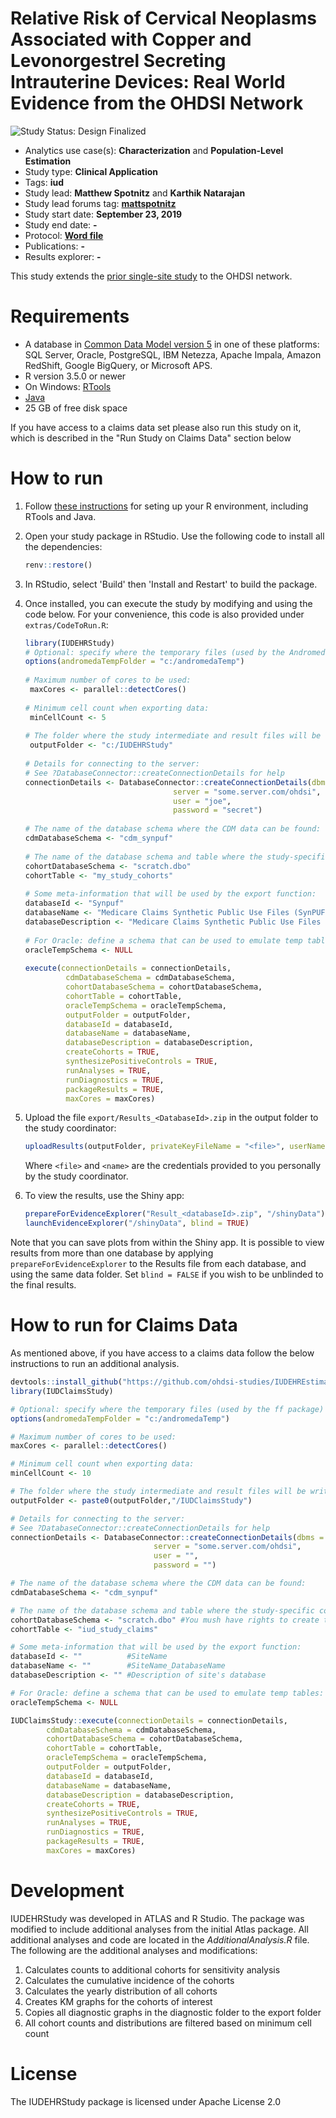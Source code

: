 Relative Risk of Cervical Neoplasms Associated with Copper and Levonorgestrel Secreting Intrauterine Devices: Real World Evidence from the OHDSI Network
==============================

<img src="https://img.shields.io/badge/Study%20Status-Design%20Finalized-brightgreen.svg" alt="Study Status: Design Finalized"> 

- Analytics use case(s): **Characterization** and **Population-Level Estimation**
- Study type: **Clinical Application**
- Tags: **iud**
- Study lead: **Matthew Spotnitz** and **Karthik Natarajan**
- Study lead forums tag: **[mattspotnitz](https://forums.ohdsi.org/u/mattspotnitz)**
- Study start date: **September 23, 2019**
- Study end date: **-**
- Protocol: **[Word file](https://github.com/ohdsi-studies/IUDEHREstimationStudy/blob/master/documents/IUD%20Cervical%20Neoplasms%20Estimation%20Protocol.docx)**
- Publications: **-**
- Results explorer: **-**

This study extends the [prior single-site study](https://journals.lww.com/greenjournal/fulltext/2020/02000/relative_risk_of_cervical_neoplasms_among_copper.11.aspx) to the OHDSI network.


Requirements
============

- A database in [Common Data Model version 5](https://github.com/OHDSI/CommonDataModel) in one of these platforms: SQL Server, Oracle, PostgreSQL, IBM Netezza, Apache Impala, Amazon RedShift, Google BigQuery, or Microsoft APS.
- R version 3.5.0 or newer
- On Windows: [RTools](http://cran.r-project.org/bin/windows/Rtools/)
- [Java](http://java.com)
- 25 GB of free disk space

If you have access to a claims data set please also run this study on it, which is described in the "Run Study on Claims Data" section below

How to run
==========
1. Follow [these instructions](https://ohdsi.github.io/Hades/rSetup.html) for seting up your R environment, including RTools and Java. 

2. Open your study package in RStudio. Use the following code to install all the dependencies:

	```r
	renv::restore()
	```

3. In RStudio, select 'Build' then 'Install and Restart' to build the package.

4. Once installed, you can execute the study by modifying and using the code below. For your convenience, this code is also provided under `extras/CodeToRun.R`:

   ```r
   library(IUDEHRStudy)
   # Optional: specify where the temporary files (used by the Andromeda package) will be created:
   options(andromedaTempFolder = "c:/andromedaTemp")
	
   # Maximum number of cores to be used:
	maxCores <- parallel::detectCores()
	
   # Minimum cell count when exporting data:
	minCellCount <- 5
	
   # The folder where the study intermediate and result files will be written:
	outputFolder <- "c:/IUDEHRStudy"
	
   # Details for connecting to the server:
   # See ?DatabaseConnector::createConnectionDetails for help
   connectionDetails <- DatabaseConnector::createConnectionDetails(dbms = "postgresql",
									server = "some.server.com/ohdsi",
									user = "joe",
									password = "secret")
	
   # The name of the database schema where the CDM data can be found:
   cdmDatabaseSchema <- "cdm_synpuf"
	
   # The name of the database schema and table where the study-specific cohorts will be instantiated:
   cohortDatabaseSchema <- "scratch.dbo"
   cohortTable <- "my_study_cohorts"
	
   # Some meta-information that will be used by the export function:
   databaseId <- "Synpuf"
   databaseName <- "Medicare Claims Synthetic Public Use Files (SynPUFs)"
   databaseDescription <- "Medicare Claims Synthetic Public Use Files (SynPUFs) were created to allow interested parties to gain familiarity using Medicare claims data while protecting beneficiary privacy. These files are intended to promote development of software and applications that utilize files in this format, train researchers on the use and complexities of Centers for Medicare and Medicaid Services (CMS) claims, and support safe data mining innovations. The SynPUFs were created by combining randomized information from multiple unique beneficiaries and changing variable values. This randomization and combining of beneficiary information ensures privacy of health information."
	
   # For Oracle: define a schema that can be used to emulate temp tables:
   oracleTempSchema <- NULL
	
   execute(connectionDetails = connectionDetails,
            cdmDatabaseSchema = cdmDatabaseSchema,
            cohortDatabaseSchema = cohortDatabaseSchema,
            cohortTable = cohortTable,
            oracleTempSchema = oracleTempSchema,
            outputFolder = outputFolder,
            databaseId = databaseId,
            databaseName = databaseName,
            databaseDescription = databaseDescription,
            createCohorts = TRUE,
            synthesizePositiveControls = TRUE,
            runAnalyses = TRUE,
            runDiagnostics = TRUE,
            packageResults = TRUE,
            maxCores = maxCores)
	```

4. Upload the file ```export/Results_<DatabaseId>.zip``` in the output folder to the study coordinator:

	```r
	uploadResults(outputFolder, privateKeyFileName = "<file>", userName = "<name>")
	```
	
	Where ```<file>``` and ```<name>``` are the credentials provided to you personally by the study coordinator.
		
5. To view the results, use the Shiny app:

	```r
	prepareForEvidenceExplorer("Result_<databaseId>.zip", "/shinyData")
	launchEvidenceExplorer("/shinyData", blind = TRUE)
	```
  
  Note that you can save plots from within the Shiny app. It is possible to view results from more than one database by applying `prepareForEvidenceExplorer` to the Results file from each database, and using the same data folder. Set `blind = FALSE` if you wish to be unblinded to the final results.



How to run for Claims Data
==========================

As mentioned above, if you have access to a claims data follow the below instructions to run an additional analysis.

```r
devtools::install_github("https://github.com/ohdsi-studies/IUDEHREstimationStudy/additionalEstimationPackage/IUDClaimsEstimation")
library(IUDClaimsStudy)

# Optional: specify where the temporary files (used by the ff package) will be created:
options(andromedaTempFolder = "c:/andromedaTemp")

# Maximum number of cores to be used:
maxCores <- parallel::detectCores()

# Minimum cell count when exporting data:
minCellCount <- 10

# The folder where the study intermediate and result files will be written:
outputFolder <- paste0(outputFolder,"/IUDClaimsStudy")

# Details for connecting to the server:
# See ?DatabaseConnector::createConnectionDetails for help
connectionDetails <- DatabaseConnector::createConnectionDetails(dbms = "postgresql",
                                server = "some.server.com/ohdsi",
                                user = "",
                                password = "")

# The name of the database schema where the CDM data can be found:
cdmDatabaseSchema <- "cdm_synpuf"

# The name of the database schema and table where the study-specific cohorts will be instantiated:
cohortDatabaseSchema <- "scratch.dbo" #You mush have rights to create tables in this schema
cohortTable <- "iud_study_claims"

# Some meta-information that will be used by the export function:
databaseId <- ""          #SiteName
databaseName <- ""        #SiteName_DatabaseName
databaseDescription <- "" #Description of site's database

# For Oracle: define a schema that can be used to emulate temp tables:
oracleTempSchema <- NULL

IUDClaimsStudy::execute(connectionDetails = connectionDetails,
        cdmDatabaseSchema = cdmDatabaseSchema,
        cohortDatabaseSchema = cohortDatabaseSchema,
        cohortTable = cohortTable,
        oracleTempSchema = oracleTempSchema,
        outputFolder = outputFolder,
        databaseId = databaseId,
        databaseName = databaseName,
        databaseDescription = databaseDescription,
        createCohorts = TRUE,
        synthesizePositiveControls = TRUE,
        runAnalyses = TRUE,
        runDiagnostics = TRUE,
        packageResults = TRUE,
        maxCores = maxCores)
```


Development
===========
IUDEHRStudy was developed in ATLAS and R Studio. The package was modified to include additional analyses from the initial Atlas package. All additional analyses and code are located in the _AdditionalAnalysis.R_ file. The following are the additional analyses and modifications:
1. Calculates counts to additional cohorts for sensitivity analysis
2. Calculates the cumulative incidence of the cohorts
3. Calculates the yearly distribution of all cohorts
4. Creates KM graphs for the cohorts of interest
5. Copies all diagnostic graphs in the diagnostic folder to the export folder 
6. All cohort counts and distributions are filtered based on minimum cell count

License
=======
The IUDEHRStudy package is licensed under Apache License 2.0

